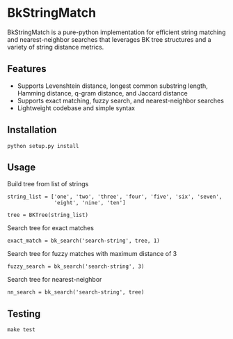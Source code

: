 # BkStringMatch

BkStringMatch is a pure-python implementation for efficient string matching and nearest-neighbor searches that leverages BK tree structures and a variety of string distance metrics.

## Features

* Supports Levenshtein distance, longest common substring length, Hamming distance, q-gram distance, and Jaccard distance
* Supports exact matching, fuzzy search, and nearest-neighbor searches
* Lightweight codebase and simple syntax

## Installation

```
python setup.py install
```

## Usage

Build tree from list of strings
```
string_list = ['one', 'two', 'three', 'four', 'five', 'six', 'seven',
               'eight', 'nine', 'ten']

tree = BKTree(string_list)
```

Search tree for exact matches
```
exact_match = bk_search('search-string', tree, 1)
```

Search tree for fuzzy matches with maximum distance of 3
```
fuzzy_search = bk_search('search-string', 3)
```

Search tree for nearest-neighbor
```
nn_search = bk_search('search-string', tree)
```

## Testing

```
make test
```
